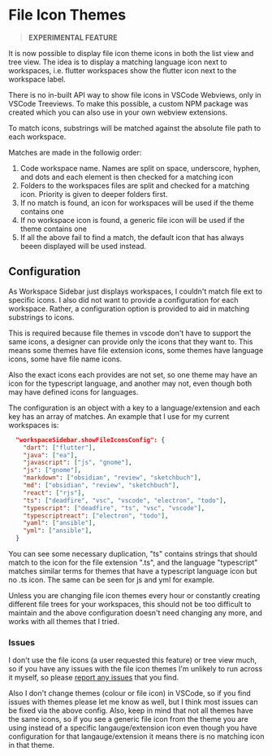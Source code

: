 # File Icon Themes

> **EXPERIMENTAL FEATURE**

It is now possible to display file icon theme icons in both the list view and tree view. The idea is to display a matching language icon next to workspaces, i.e. flutter workspaces show the flutter icon next to the workspace label.

There is no in-built API way to show file icons in VSCode Webviews, only in VSCode Treeviews. To make this possible, a custom NPM package was created which you can also use in your own webview extensions.

To match icons, substrings will be matched against the absolute file path to each workspace.

Matches are made in the followig order:

1. Code workspace name. Names are split on space, underscore, hyphen, and dots and each element is then checked for a matching icon
2. Folders to the workspaces files are split and checked for a matching icon. Priority is given to deeper folders first.
3. If no match is found, an icon for workspaces will be used if the theme contains one
4. If no workspace icon is found, a generic file icon will be used if the theme contains one
5. If all the above fail to find a match, the default icon that has always beeen displayed will be used instead.

## Configuration

As Workspace Sidebar just displays workspaces, I couldn't match file ext to specific icons. I also did not want to provide a configuration for each workspace. Rather, a configuration option is provided to aid in matching substrings to icons.

This is required because file themes in vscode don't have to support the same icons, a designer can provide only the icons that they want to. This means some themes have file extension icons, some themes have language icons, some have file name icons.

Also the exact icons each provides are not set, so one theme may have an icon for the typescript language, and another may not, even though both may have defined icons for languages.

The configuration is an object with a key to a language/extension and each key has an array of matches. An example that I use for my current workspaces is:

```json
  "workspaceSidebar.showFileIconsConfig": {
    "dart": ["flutter"],
    "java": ["ea"],
    "javascript": ["js", "gnome"],
    "js": ["gnome"],
    "markdown": ["obsidian", "review", "sketchbuch"],
    "md": ["obsidian", "review", "sketchbuch"],
    "react": ["rjs"],
    "ts": ["deadfire", "vsc", "vscode", "electron", "todo"],
    "typescript": ["deadfire", "ts", "vsc", "vscode"],
    "typescriptreact": ["electron", "todo"],
    "yaml": ["ansible"],
    "yml": ["ansible"],
  }
```

You can see some necessary duplication, "ts" contains strings that should match to the icon for the file extension ".ts", and the language "typescript" matches similar terms for themes that have a typescript language icon but no .ts icon. The same can be seen for js and yml for example.

Unless you are changing file icon themes every hour or constantly creating different file trees for your workspaces, this should not be too difficult to maintain and the above configuration doesn't need changing any more, and works with all themes that I tried.

### Issues

I don't use the file icons (a user requested this feature) or tree view much, so if you have any issues with the file icon themes I'm unlikely to run across it myself, so please [report any issues](https://github.com/sketchbuch/vsc-workspace-sidebar/issues) that you find.

Also I don't change themes (colour or file icon) in VSCode, so if you find issues with themes please let me know as well, but I think most issues can be fixed via the above config. Also, keep in mind that not all themes have the same icons, so if you see a generic file icon from the theme you are using instead of a specific langauge/extension icon even though you have configuration for that langauge/extension it means there is no matching icon in that theme.
